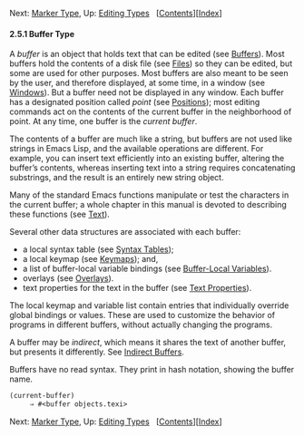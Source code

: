 

Next: [Marker Type](Marker-Type.html), Up: [Editing Types](Editing-Types.html)   \[[Contents](index.html#SEC_Contents "Table of contents")]\[[Index](Index.html "Index")]

#### 2.5.1 Buffer Type

A *buffer* is an object that holds text that can be edited (see [Buffers](Buffers.html)). Most buffers hold the contents of a disk file (see [Files](Files.html)) so they can be edited, but some are used for other purposes. Most buffers are also meant to be seen by the user, and therefore displayed, at some time, in a window (see [Windows](Windows.html)). But a buffer need not be displayed in any window. Each buffer has a designated position called *point* (see [Positions](Positions.html)); most editing commands act on the contents of the current buffer in the neighborhood of point. At any time, one buffer is the *current buffer*.

The contents of a buffer are much like a string, but buffers are not used like strings in Emacs Lisp, and the available operations are different. For example, you can insert text efficiently into an existing buffer, altering the buffer’s contents, whereas inserting text into a string requires concatenating substrings, and the result is an entirely new string object.

Many of the standard Emacs functions manipulate or test the characters in the current buffer; a whole chapter in this manual is devoted to describing these functions (see [Text](Text.html)).

Several other data structures are associated with each buffer:

*   a local syntax table (see [Syntax Tables](Syntax-Tables.html));
*   a local keymap (see [Keymaps](Keymaps.html)); and,
*   a list of buffer-local variable bindings (see [Buffer-Local Variables](Buffer_002dLocal-Variables.html)).
*   overlays (see [Overlays](Overlays.html)).
*   text properties for the text in the buffer (see [Text Properties](Text-Properties.html)).

The local keymap and variable list contain entries that individually override global bindings or values. These are used to customize the behavior of programs in different buffers, without actually changing the programs.

A buffer may be *indirect*, which means it shares the text of another buffer, but presents it differently. See [Indirect Buffers](Indirect-Buffers.html).

Buffers have no read syntax. They print in hash notation, showing the buffer name.

```lisp
(current-buffer)
     ⇒ #<buffer objects.texi>
```

Next: [Marker Type](Marker-Type.html), Up: [Editing Types](Editing-Types.html)   \[[Contents](index.html#SEC_Contents "Table of contents")]\[[Index](Index.html "Index")]
